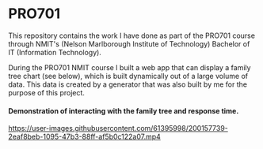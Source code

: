 # PRO701
This repository contains the work I have done as part of the PRO701 course through NMIT's (Nelson Marlborough Institute of Technology) Bachelor of IT (Information Technology).

During the PRO701 NMIT course I built a web app that can display a family tree chart (see below), which is built dynamically out of a large volume of data.
This data is created by a generator that was also built by me for the purpose of this project.

#### Demonstration of interacting with the family tree and response time.
https://user-images.githubusercontent.com/61395998/200157739-2eaf8beb-1095-47b3-88ff-af5b0c122a07.mp4

